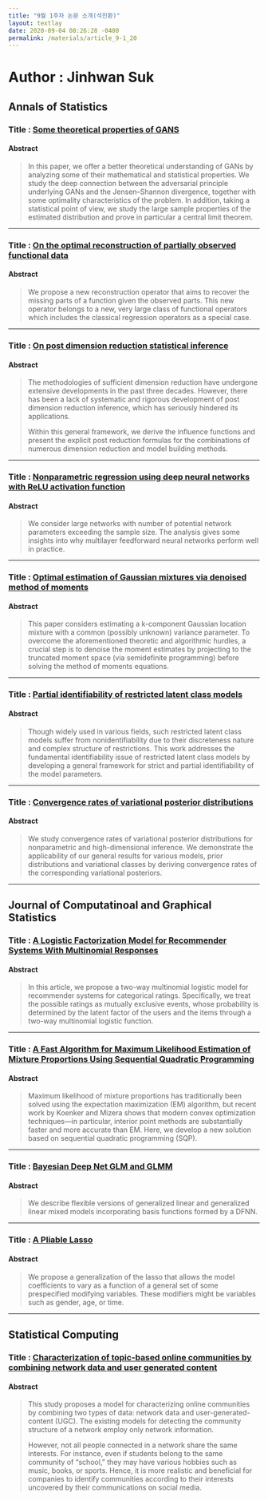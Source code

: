 ```yaml
---
title: "9월 1주차 논문 소개(석진환)"
layout: textlay
date: 2020-09-04 08:26:28 -0400
permalink: /materials/article_9-1_20
---
```


# Author : Jinhwan Suk

## Annals of Statistics

### Title : [Some theoretical properties of GANS](https://projecteuclid.org/download/pdfview_1/euclid.aos/1594972829)  

#### Abstract
> In this paper, we offer a better theoretical understanding of GANs by analyzing some of their mathematical and statistical properties. 
> We study the deep connection between the adversarial principle underlying GANs and the Jensen–Shannon divergence, together with some optimality characteristics of the problem. 
> In addition, taking a statistical point of view, we study the large sample properties of the estimated distribution and prove in particular a central limit theorem.

-----------------------------

### Title : [On the optimal reconstruction of partially observed functional data](https://projecteuclid.org/euclid.aos/1594972835)  

#### Abstract
> We propose a new reconstruction operator that aims to recover the missing parts of a function given the observed parts.
> This new operator belongs to a new, very large class of functional operators which includes the classical regression operators as a special case.

-----------------------------

### Title : [On post dimension reduction statistical inference](https://projecteuclid.org/euclid.aos/1594972830)  

#### Abstract
> The methodologies of sufficient dimension reduction have undergone extensive developments in the past three decades. 
> However, there has been a lack of systematic and rigorous development of post dimension reduction inference, which has seriously hindered its applications.
> 
> Within this general framework, we derive the influence functions and present the explicit post reduction formulas for the combinations of numerous dimension reduction and model building methods.

-----------------------------

### Title : [Nonparametric regression using deep neural networks with ReLU activation function](https://projecteuclid.org/euclid.aos/1597370649)  

#### Abstract
> We consider large networks with number of potential network parameters exceeding the sample size. 
> The analysis gives some insights into why multilayer feedforward neural networks perform well in practice.

-----------------------------

### Title : [Optimal estimation of Gaussian mixtures via denoised method of moments](https://projecteuclid.org/euclid.aos/1597370661)  

#### Abstract
> This paper considers estimating a k-component Gaussian location mixture with a common (possibly unknown) variance parameter.
> To overcome the aforementioned theoretic and algorithmic hurdles, a crucial step is to denoise the moment estimates by projecting to the truncated moment space (via semidefinite programming) before solving the method of moments equations.

-----------------------------

### Title : [Partial identifiability of restricted latent class models](https://projecteuclid.org/euclid.aos/1597370665)

#### Abstract
> Though widely used in various fields, such restricted latent class models suffer from nonidentifiability due to their discreteness nature and complex structure of restrictions. 
> This work addresses the fundamental identifiability issue of restricted latent class models by developing a general framework for strict and partial identifiability of the model parameters.

-----------------------------

### Title : [Convergence rates of variational posterior distributions](https://projecteuclid.org/euclid.aos/1597370669)

#### Abstract
> We study convergence rates of variational posterior distributions for nonparametric and high-dimensional inference. 
> We demonstrate the applicability of our general results for various models, prior distributions and variational classes by deriving convergence rates of the corresponding variational posteriors.

-----------------------------

## Journal of Computatinoal and Graphical Statistics

### Title : [A Logistic Factorization Model for Recommender Systems With Multinomial Responses](https://www.tandfonline.com/doi/full/10.1080/10618600.2019.1665535)

#### Abstract
> In this article, we propose a two-way multinomial logistic model for recommender systems for categorical ratings.
> Specifically, we treat the possible ratings as mutually exclusive events, whose probability is determined by the latent factor of the users and the items through a two-way multinomial logistic function. 
-----------------------------

### Title : [A Fast Algorithm for Maximum Likelihood Estimation of Mixture Proportions Using Sequential Quadratic Programming](https://www.tandfonline.com/doi/full/10.1080/10618600.2019.1689985?src=recsys)

#### Abstract
> Maximum likelihood of mixture proportions has traditionally been solved using the expectation maximization (EM) algorithm, but recent work by Koenker and Mizera shows that modern convex optimization techniques—in particular, interior point methods are substantially faster and more accurate than EM. 
> Here, we develop a new solution based on sequential quadratic programming (SQP).

* * *

### Title : [Bayesian Deep Net GLM and GLMM](https://www.tandfonline.com/doi/full/10.1080/10618600.2019.1637747)

#### Abstract
> We describe flexible versions of generalized linear and generalized linear mixed models incorporating basis functions formed by a DFNN.

* * *

### Title : [A Pliable Lasso](https://www.tandfonline.com/doi/full/10.1080/10618600.2019.1648271)

#### Abstract
> We propose a generalization of the lasso that allows the model coefficients to vary as a function of a general set of some prespecified modifying variables. 
> These modifiers might be variables such as gender, age, or time. 

-----------------------------

## Statistical Computing 

### Title : [Characterization of topic-based online communities by combining network data and user generated content](https://link.springer.com/article/10.1007/s11222-020-09947-5)  

#### Abstract
> This study proposes a model for characterizing online communities by combining two types of data: network data and user-generated-content (UGC). 
> The existing models for detecting the community structure of a network employ only network information.
>
> However, not all people connected in a network share the same interests. 
> For instance, even if students belong to the same community of “school,” they may have various hobbies such as music, books, or sports.
> Hence, it is more realistic and beneficial for companies to identify communities according to their interests uncovered by their communications on social media.
